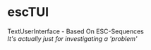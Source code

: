 # escTUI
TextUserInterface - Based On ESC-Sequences  
*It's actually just for investigating a 'problem'*
